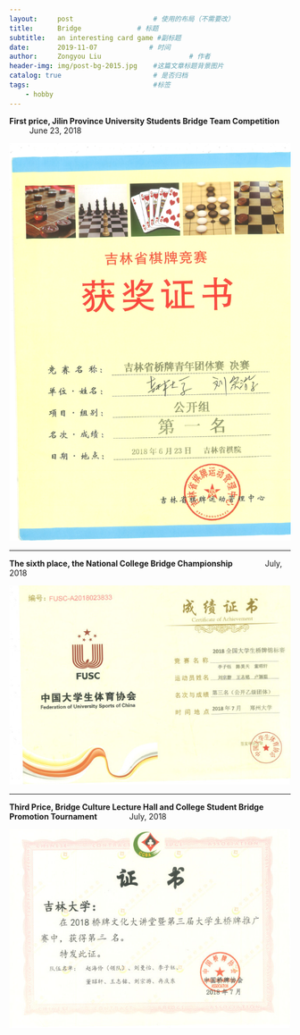 ```yaml
---
layout:     post                    # 使用的布局（不需要改）
title:      Bridge              # 标题 
subtitle:   an interesting card game #副标题
date:       2019-11-07             # 时间
author:     Zongyou Liu                      # 作者
header-img: img/post-bg-2015.jpg    #这篇文章标题背景图片
catalog: true                       # 是否归档
tags:                               #标签
    - hobby
---
```


**First price, Jilin Province University Students Bridge Team Competition**  &emsp; &emsp; &emsp; June 23, 2018  
  
![bridge2](https://github.com/BuleSky233/BuleSky233.github.io/raw/master/img/bridge2.jpg)  
  
***

**The sixth place, the National College Bridge Championship**  &emsp; &emsp; &emsp; July, 2018
  
  ![bridge6](https://github.com/BuleSky233/BuleSky233.github.io/raw/master/img/bridge6.jpg) 
  
***
**Third Price, Bridge Culture Lecture Hall and College Student Bridge Promotion Tournament** &emsp; &emsp; &emsp; July, 2018
  
![bridge1](https://github.com/BuleSky233/BuleSky233.github.io/raw/master/img/bridge1.jpg) 
 
 
